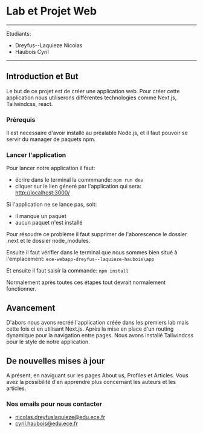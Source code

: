 # Lab et Projet Web

---
Etudiants:

- Dreyfus--Laquieze Nicolas
- Haubois Cyril

---

## Introduction et But

Le but de ce projet est de créer une application web. Pour créer cette application nous utiliserons différentes technologies comme Next.js, Tailwindcss, react.

### Prérequis

Il est necessaire d'avoir installé au préalable Node.js, et il faut pouvoir se servir du manager de paquets npm.

### Lancer l'application

Pour lancer notre application il faut:

- écrire dans le terminal la commmande: `npm run dev`
- cliquer sur le lien géneré par l'application qui sera: <http://localhost:3000/>

Si l'application ne se lance pas, soit:

- il manque un paquet
- aucun paquet n'est installé

Pour résoudre ce problème il faut supprimer de l'aborescence le dossier .next et le dossier node_modules.

Ensuite il faut vérifier dans le terminal que nous sommes bien situé à l'emplacement: `ece-webapp-dreyfus--laquieze-haubois\app`

Et ensuite il faut saisir la commande: `npm install`

Normalement après toutes ces étapes tout devrait normalement fonctionner.

## Avancement

D'abors nous avons recréé l'application créée dans les premiers lab mais cette fois ci en utilisant Next.js.
Après la mise en place d'un routing dynamique pour la navigation entre pages. Nous avons installé Tailwindcss pour le style de notre application.

## De nouvelles mises à jour

A présent, en naviguant sur les pages About us, Profiles et Articles. Vous avez la possibilité d'en apprendre plus concernant les auteurs et les articles.

### Nos emails pour nous contacter

- <nicolas.dreyfuslaquieze@edu.ece.fr>
- <cyril.haubois@edu.ece.fr>
